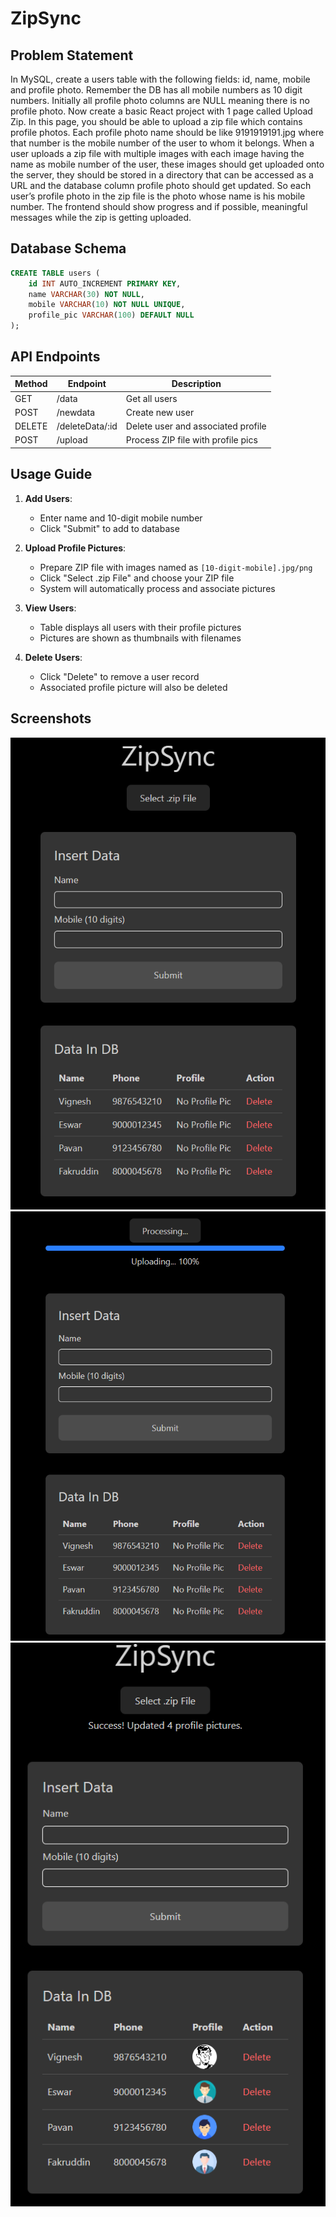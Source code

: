 # ZipSync
## Problem Statement

In MySQL, create a users table with the following fields: id, name, mobile and profile photo. Remember the DB has all mobile numbers as 10 digit numbers. Initially all profile photo columns are NULL meaning there is no profile photo. Now create a basic React project with 1 page called Upload Zip. In this page, you should be able to upload a zip file which contains profile photos. Each profile photo name should be like 9191919191.jpg where that number is the mobile number of the user to whom it belongs.
When a user uploads a zip file with multiple images with each image having the name as mobile number of the user, these images should get uploaded onto the server, they should be stored in a directory that can be accessed as a URL and the database column profile photo should get updated. So each user’s profile photo in the zip file is the photo whose name is his mobile number. The frontend should show progress and if possible, meaningful messages while the zip is getting uploaded.

## Database Schema
```sql
CREATE TABLE users (
    id INT AUTO_INCREMENT PRIMARY KEY,
    name VARCHAR(30) NOT NULL,
    mobile VARCHAR(10) NOT NULL UNIQUE,
    profile_pic VARCHAR(100) DEFAULT NULL
);
```

## API Endpoints

| Method | Endpoint       | Description                          |
|--------|----------------|--------------------------------------|
| GET    | /data          | Get all users                        |
| POST   | /newdata       | Create new user                      |
| DELETE | /deleteData/:id| Delete user and associated profile   |
| POST   | /upload        | Process ZIP file with profile pics   |



## Usage Guide
1. **Add Users**:
   - Enter name and 10-digit mobile number
   - Click "Submit" to add to database

2. **Upload Profile Pictures**:
   - Prepare ZIP file with images named as `[10-digit-mobile].jpg/png`
   - Click "Select .zip File" and choose your ZIP file
   - System will automatically process and associate pictures

3. **View Users**:
   - Table displays all users with their profile pictures
   - Pictures are shown as thumbnails with filenames

4. **Delete Users**:
   - Click "Delete" to remove a user record
   - Associated profile picture will also be deleted


## Screenshots
![User Interface](./docs/image.png)
![Data Insertion](./docs/image-1.png)
![Data Display](./docs/image-2.png)
